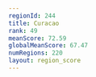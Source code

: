 ```yaml
---
regionId: 244
title: Curacao
rank: 49
meanScore: 72.59
globalMeanScore: 67.47
numRegions: 220
layout: region_score
---
```

